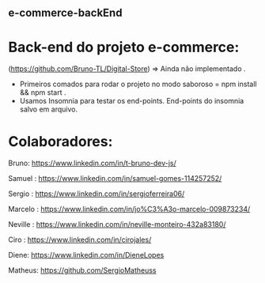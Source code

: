 ## e-commerce-backEnd
# Back-end do projeto e-commerce:
(https://github.com/Bruno-TL/Digital-Store) => Ainda não implementado .

- Primeiros comados para rodar o projeto no modo saboroso = npm install && npm start .
- Usamos Insomnia para testar os end-points. End-points do insomnia salvo em arquivo.

# Colaboradores:
Bruno: https://www.linkedin.com/in/t-bruno-dev-js/

Samuel :  https://www.linkedin.com/in/samuel-gomes-114257252/

Sergio : https://www.linkedin.com/in/sergioferreira06/

Marcelo : https://www.linkedin.com/in/jo%C3%A3o-marcelo-009873234/

Neville : https://www.linkedin.com/in/neville-monteiro-432a83180/

Ciro : https://www.linkedin.com/in/cirojales/

Diene:  https://www.linkedin.com/in/DieneLopes 

Matheus: https://github.com/SergioMatheuss

